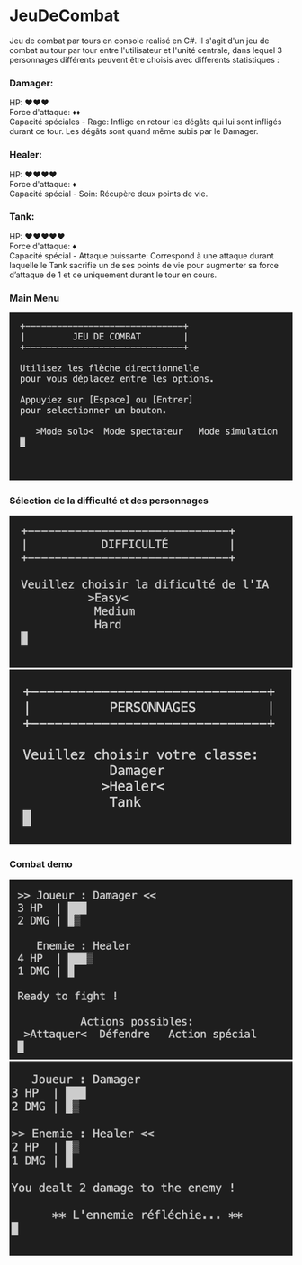 # JeuDeCombat


Jeu de combat par tours en console realisé en C#. 
Il s'agit d'un jeu de combat au tour par tour entre l'utilisateur et l'unité centrale, dans lequel 3 personnages différents peuvent être choisis avec differents statistiques :

### Damager:<br>
HP: ♥♥♥<br>
Force d'attaque: ♦♦<br>
Capacité spéciales - Rage: Inflige en retour les dégâts qui lui sont infligés durant ce tour. Les dégâts sont quand même subis par le Damager.

### Healer:<br>
HP: ♥♥♥♥<br>
Force d'attaque: ♦<br>
Capacité spécial - Soin: Récupère deux points de vie.

### Tank:<br>
HP: ♥♥♥♥♥<br>
Force d'attaque: ♦<br>
Capacité spécial - Attaque puissante: Correspond à une attaque durant laquelle le Tank sacrifie un de ses points de vie pour augmenter sa force d’attaque de 1 et ce uniquement durant le tour en cours.


### Main Menu
![Image](https://github.com/leesan2000/JeuDeCombat/blob/main/main%20menu.png)<br>

### Sélection de la difficulté et des personnages
![Image](https://github.com/leesan2000/JeuDeCombat/blob/main/Difficulty.png)
![Image](https://github.com/leesan2000/JeuDeCombat/blob/main/character%20choose.png)

### Combat demo
![Image](https://github.com/leesan2000/JeuDeCombat/blob/main/combat%201.png)<br>
![Image](https://github.com/leesan2000/JeuDeCombat/blob/main/combat%202.png)<br>








